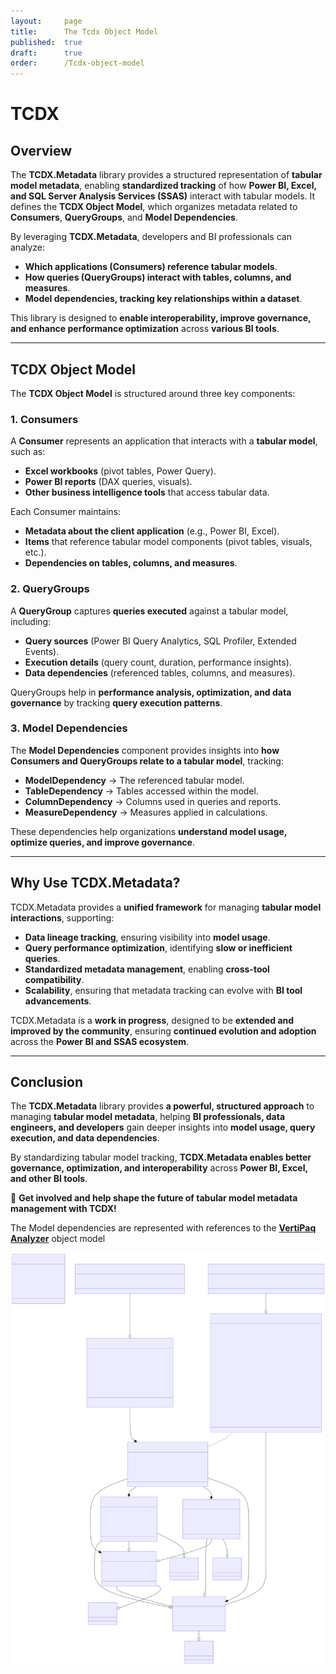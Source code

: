 ```yaml
---
layout:     page
title:      The Tcdx Object Model
published:  true
draft:      true
order:      /Tcdx-object-model
---
```


# **TCDX**

## **Overview**
The **TCDX.Metadata** library provides a structured representation of **tabular model metadata**, enabling **standardized tracking** of how **Power BI, Excel, and SQL Server Analysis Services (SSAS)** interact with tabular models. It defines the **TCDX Object Model**, which organizes metadata related to **Consumers**, **QueryGroups**, and **Model Dependencies**.

By leveraging **TCDX.Metadata**, developers and BI professionals can analyze:
- **Which applications (Consumers) reference tabular models**.
- **How queries (QueryGroups) interact with tables, columns, and measures**.
- **Model dependencies, tracking key relationships within a dataset**.

This library is designed to **enable interoperability, improve governance, and enhance performance optimization** across **various BI tools**.

---

## **TCDX Object Model**
The **TCDX Object Model** is structured around three key components:

### **1. Consumers**
A **Consumer** represents an application that interacts with a **tabular model**, such as:
- **Excel workbooks** (pivot tables, Power Query).
- **Power BI reports** (DAX queries, visuals).
- **Other business intelligence tools** that access tabular data.

Each Consumer maintains:
- **Metadata about the client application** (e.g., Power BI, Excel).
- **Items** that reference tabular model components (pivot tables, visuals, etc.).
- **Dependencies on tables, columns, and measures**.

### **2. QueryGroups**
A **QueryGroup** captures **queries executed** against a tabular model, including:
- **Query sources** (Power BI Query Analytics, SQL Profiler, Extended Events).
- **Execution details** (query count, duration, performance insights).
- **Data dependencies** (referenced tables, columns, and measures).

QueryGroups help in **performance analysis, optimization, and data governance** by tracking **query execution patterns**.

### **3. Model Dependencies**
The **Model Dependencies** component provides insights into **how Consumers and QueryGroups relate to a tabular model**, tracking:
- **ModelDependency** → The referenced tabular model.
- **TableDependency** → Tables accessed within the model.
- **ColumnDependency** → Columns used in queries and reports.
- **MeasureDependency** → Measures applied in calculations.

These dependencies help organizations **understand model usage, optimize queries, and improve governance**.

---

## **Why Use TCDX.Metadata?**
TCDX.Metadata provides a **unified framework** for managing **tabular model interactions**, supporting:
- **Data lineage tracking**, ensuring visibility into **model usage**.
- **Query performance optimization**, identifying **slow or inefficient queries**.
- **Standardized metadata management**, enabling **cross-tool compatibility**.
- **Scalability**, ensuring that metadata tracking can evolve with **BI tool advancements**.

TCDX.Metadata is a **work in progress**, designed to be **extended and improved by the community**, ensuring **continued evolution and adoption** across the **Power BI and SSAS ecosystem**.

---

## **Conclusion**
The **TCDX.Metadata** library provides **a powerful, structured approach** to managing **tabular model metadata**, helping **BI professionals, data engineers, and developers** gain deeper insights into **model usage, query execution, and data dependencies**. 

By standardizing tabular model tracking, **TCDX.Metadata enables better governance, optimization, and interoperability** across **Power BI, Excel, and other BI tools**.

🚀 **Get involved and help shape the future of tabular model metadata management with TCDX!**

The Model dependencies are represented with references to the **[VertiPaq Analyzer](https://docs.sqlbi.com/vertipaq-analyzer/)** object model

<img src="images/tcdx_full_diagram.svg" width="800">
